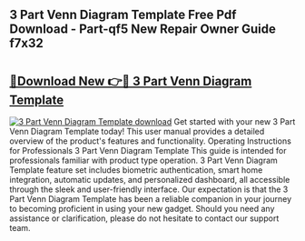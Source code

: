 ## 3 Part Venn Diagram Template Free Pdf Download - Part-qf5 New Repair Owner Guide f7x32

# <h2><a href="http://dfqacuu.blite.top/?on=3+Part+Venn+Diagram+Template">🔗Download New 👉🔴 3 Part Venn Diagram Template</a></h2>

[![3 Part Venn Diagram Template download](https://i.imgur.com/lujVjoI.png)](http://dfqacuu.blite.top/?on=3+Part+Venn+Diagram+Template)
Get started with your new 3 Part Venn Diagram Template today! This user manual provides a detailed overview of the product's features and functionality. Operating Instructions for Professionals 3 Part Venn Diagram Template This guide is intended for professionals familiar with product type operation. 3 Part Venn Diagram Template feature set includes biometric authentication, smart home integration, automatic updates, and personalized dashboard, all accessible through the sleek and user-friendly interface. Our expectation is that the 3 Part Venn Diagram Template has been a reliable companion in your journey to becoming proficient in using your new gadget. Should you need any assistance or clarification, please do not hesitate to contact our support team.
